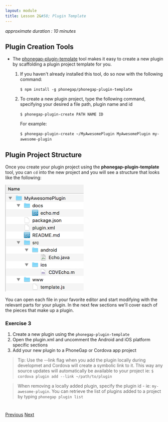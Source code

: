 ```yaml
---
layout: module
title: Lesson 2&#58; Plugin Template
---
```

_approximate duration : 10 minutes_

## Plugin Creation Tools

- The [phonegap-plugin-template](https://github.com/phonegap/phonegap-plugin-template) tool makes it easy to create a new plugin by scaffolding a plugin project template for you.

    1. If you haven't already installed this tool, do so now with the following command:

        `$ npm install -g phonegap/phonegap-plugin-template`

    2. To create a new plugin project, type the following command, specifying your desired a file path, plugin name and id 

        `$ phonegap-plugin-create PATH NAME ID`

        For example:<br>

        `$ phonegap-plugin-create ~/MyAwesomePlugin MyAwesomePlugin my-awesome-plugin`

## Plugin Project Structure 

Once you create your plugin project using the **phonegap-plugin-template** tool, you can `cd` into the new project and you will see a structure that looks like the following:

![](images/plugin-structure.png)

You can open each file in your favorite editor and start modifying with the relevant parts for your plugin. In the next few sections we'll cover each of the pieces that make up a plugin. 

### Exercise 3

1. Create a new plugin using the `phonegap-plugin-template`
2. Open the plugin.xml and uncomment the Android and iOS platform specific sections
3. Add your new plugin to a PhoneGap or Cordova app project 

>Tip: Use the --link flag when you add the plugin locally during developmet and Cordova will create a symbolic link to it. This way any source updates will automatically be available to your project ie: `$ cordova plugin add --link ~/path/to/plugin`

>When removing a locally added plugin, specify the plugin id - ie: `my-awesome-plugin`. You can retrieve the list of plugins added to a project by typing `phonegap plugin list`

<div class="row" style="margin-top:40px;">
<div class="col-sm-12">
<a href="index1.html" class="btn btn-default"><i class="glyphicon glyphicon-chevron-left"></i> Previous</a>
<a href="lesson3.html" class="btn btn-default pull-right">Next <i class="glyphicon
glyphicon-chevron-right"></i></a>
</div>
</div>

